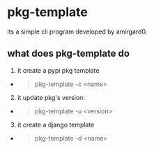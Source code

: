 # pkg-template

its a simple cli program developed by amirgard0.

## what does pkg-template do

1. it create a pypi pkg template

- > pkg-template -c \<name>

2. it update pkg's version:

- > pkg-template -u \<version>

3. it create a django template

- > pkg-template -d \<name>
